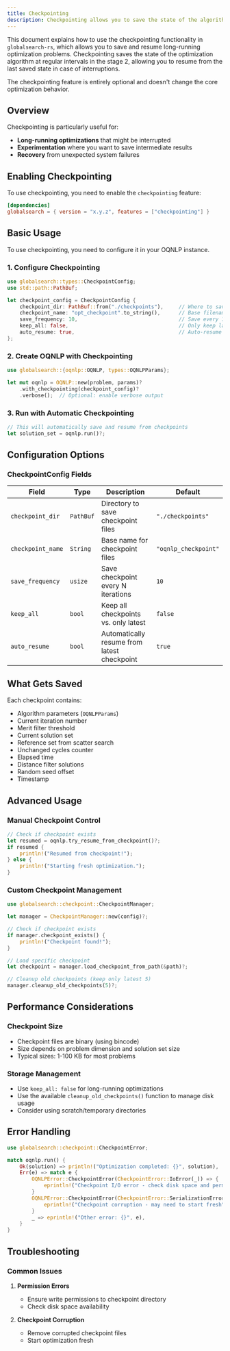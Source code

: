 ```yaml
---
title: Checkpointing
description: Checkpointing allows you to save the state of the algorithm and resume later.
---
```


This document explains how to use the checkpointing functionality in `globalsearch-rs`, which allows
you to save and resume long-running optimization problems. Checkpointing saves the state of the
optimization algorithm at regular intervals in the stage 2, allowing you to resume from the last
saved state in case of interruptions.

The checkpointing feature is entirely optional and doesn't change the core optimization behavior.

## Overview

Checkpointing is particularly useful for:

- **Long-running optimizations** that might be interrupted
- **Experimentation** where you want to save intermediate results
- **Recovery** from unexpected system failures

## Enabling Checkpointing

To use checkpointing, you need to enable the `checkpointing` feature:

```toml
[dependencies]
globalsearch = { version = "x.y.z", features = ["checkpointing"] }
```

## Basic Usage

To use checkpointing, you need to configure it in your OQNLP instance.

### 1. Configure Checkpointing

```rust
use globalsearch::types::CheckpointConfig;
use std::path::PathBuf;

let checkpoint_config = CheckpointConfig {
    checkpoint_dir: PathBuf::from("./checkpoints"),     // Where to save files
    checkpoint_name: "opt_checkpoint".to_string(),      // Base filename
    save_frequency: 10,                                 // Save every 10 iterations
    keep_all: false,                                    // Only keep latest checkpoint
    auto_resume: true,                                  // Auto-resume if checkpoint exists
};
```

### 2. Create OQNLP with Checkpointing

```rust
use globalsearch::{oqnlp::OQNLP, types::OQNLPParams};

let mut oqnlp = OQNLP::new(problem, params)?
    .with_checkpointing(checkpoint_config)?
    .verbose();  // Optional: enable verbose output
```

### 3. Run with Automatic Checkpointing

```rust
// This will automatically save and resume from checkpoints
let solution_set = oqnlp.run()?;
```

## Configuration Options

### CheckpointConfig Fields

| Field             | Type      | Description                                 | Default              |
| ----------------- | --------- | ------------------------------------------- | -------------------- |
| `checkpoint_dir`  | `PathBuf` | Directory to save checkpoint files          | `"./checkpoints"`    |
| `checkpoint_name` | `String`  | Base name for checkpoint files              | `"oqnlp_checkpoint"` |
| `save_frequency`  | `usize`   | Save checkpoint every N iterations          | `10`                 |
| `keep_all`        | `bool`    | Keep all checkpoints vs. only latest        | `false`              |
| `auto_resume`     | `bool`    | Automatically resume from latest checkpoint | `true`               |

## What Gets Saved

Each checkpoint contains:

- Algorithm parameters (`OQNLPParams`)
- Current iteration number
- Merit filter threshold
- Current solution set
- Reference set from scatter search
- Unchanged cycles counter
- Elapsed time
- Distance filter solutions
- Random seed offset
- Timestamp

## Advanced Usage

### Manual Checkpoint Control

```rust
// Check if checkpoint exists
let resumed = oqnlp.try_resume_from_checkpoint()?;
if resumed {
    println!("Resumed from checkpoint!");
} else {
    println!("Starting fresh optimization.");
}
```

### Custom Checkpoint Management

```rust
use globalsearch::checkpoint::CheckpointManager;

let manager = CheckpointManager::new(config)?;

// Check if checkpoint exists
if manager.checkpoint_exists() {
    println!("Checkpoint found!");
}

// Load specific checkpoint
let checkpoint = manager.load_checkpoint_from_path(&path)?;

// Cleanup old checkpoints (keep only latest 5)
manager.cleanup_old_checkpoints(5)?;
```

## Performance Considerations

### Checkpoint Size

- Checkpoint files are binary (using bincode)
- Size depends on problem dimension and solution set size
- Typical sizes: 1-100 KB for most problems

### Storage Management

- Use `keep_all: false` for long-running optimizations
- Use the available `cleanup_old_checkpoints()` function to manage disk usage
- Consider using scratch/temporary directories

## Error Handling

```rust
use globalsearch::checkpoint::CheckpointError;

match oqnlp.run() {
    Ok(solution) => println!("Optimization completed: {}", solution),
    Err(e) => match e {
        OQNLPError::CheckpointError(CheckpointError::IoError(_)) => {
            eprintln!("Checkpoint I/O error - check disk space and permissions");
        }
        OQNLPError::CheckpointError(CheckpointError::SerializationError(_)) => {
            eprintln!("Checkpoint corruption - may need to start fresh");
        }
        _ => eprintln!("Other error: {}", e),
    }
}
```

## Troubleshooting

### Common Issues

1. **Permission Errors**

   - Ensure write permissions to checkpoint directory
   - Check disk space availability

2. **Checkpoint Corruption**

   - Remove corrupted checkpoint files
   - Start optimization fresh
